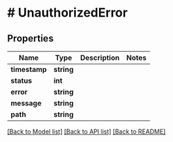 # # UnauthorizedError

## Properties

Name | Type | Description | Notes
------------ | ------------- | ------------- | -------------
**timestamp** | **string** |  | 
**status** | **int** |  | 
**error** | **string** |  | 
**message** | **string** |  | 
**path** | **string** |  | 

[[Back to Model list]](../../README.md#documentation-for-models) [[Back to API list]](../../README.md#documentation-for-api-endpoints) [[Back to README]](../../README.md)



